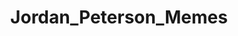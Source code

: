 ---
title: Jordan_Peterson_Memes
crosslinks:
- livven
- IAmA
- JordanPeterson
- The_Donald
- dankmemes
- HistoryPorn
- oddlysatisfying
- LateStageCapitalism
- TheBluePill
- MGTOW
- xkcd
- Documentaries
- place
- KotakuInAction
---